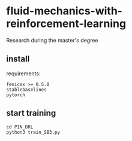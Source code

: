 # fluid-mechanics-with-reinforcement-learning
Research during the master's degree
## install
requirements:
```
fenicsx >= 0.5.0
stablebaselines
pytorch
```
## start training
```
cd PIN_DRL
python3 train_SB3.py
```
